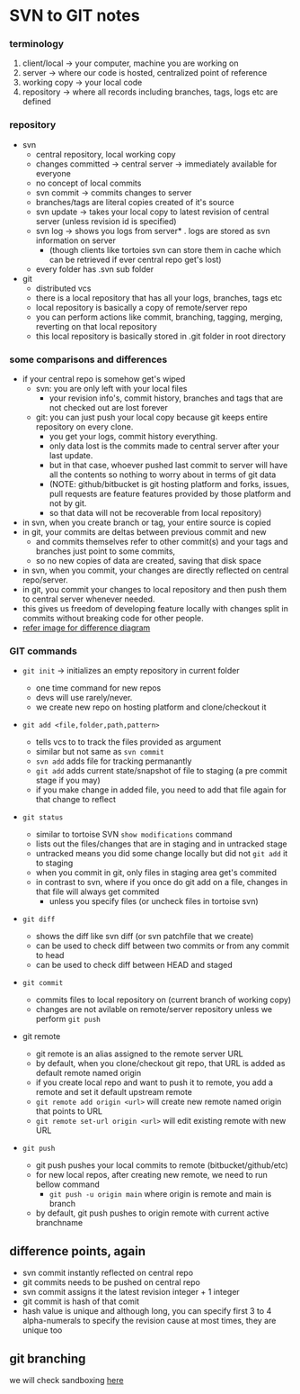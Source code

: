 # SVN to GIT notes

### terminology
1. client/local -> your computer, machine you are working on
2. server -> where our code is hosted, centralized point of reference
3. working copy -> your local code
4. repository -> where all records including branches, tags, logs etc are defined

### repository
- svn
  - central repository, local working copy
  - changes committed -> central server -> immediately available for everyone
  - no concept of local commits
  - svn commit -> commits changes to server
  - branches/tags are literal copies created of it's source
  - svn update -> takes your local copy to latest revision of central server (unless revision id is specified)
  - svn log -> shows you logs from server* . logs are stored as svn information on server
    - (though clients like tortoies svn can store them in cache which can be retrieved if ever central repo get's lost)
  - every folder has .svn sub folder
- git
  - distributed vcs
  - there is a local repository that has all your logs, branches, tags etc
  - local repository is basically a copy of remote/server repo
  - you can perform actions like commit, branching, tagging, merging, reverting on that local repository
  - this local repository is basically stored in .git folder in root directory

### some comparisons and differences
- if your central repo is somehow get's wiped
  - svn: you are only left with your local files
    - your revision info's, commit history, branches and tags that are not checked out are lost forever
  - git: you can just push your local copy because git keeps entire repository on every clone.
    - you get your logs, commit history everything.
    - only data lost is the commits made to central server after your last update.
    - but in that case, whoever pushed last commit to server will have all the contents so nothing to worry about in terms of git data
    - (NOTE: github/bitbucket is git hosting platform and forks, issues, pull requests are feature features provided by those platform and not by git.
    - so that data will not be recoverable from local repository)
- in svn, when you create branch or tag, your entire source is copied
- in git, your commits are deltas between previous commit and new
  - and commits themselves refer to other commit(s) and your tags and branches just point to some commits,
  - so no new copies of data are created, saving that disk space
- in svn, when you commit, your changes are directly reflected on central repo/server.
- in git, you commit your changes to local repository and then push them to central server whenever needed.
- this gives us freedom of developing feature locally with changes split in commits without breaking code for other people.
- [refer image for difference diagram](https://www.git-tower.com/learn/media/pages/git/ebook/en/command-line/appendix/from-subversion-to-git/d8bce57f3a-1697824976/centralized-vs-distributed.png)

### GIT commands
- ```git init``` -> initializes an empty repository in current folder
  - one time command for new repos
  - devs will use rarely/never.
  - we create new repo on hosting platform and clone/checkout it

- ```git add <file,folder,path,pattern>```
  - tells vcs to to track the files provided as argument
  - similar but not same as ```svn commit```
  - ```svn add``` adds file for tracking permanantly
  - ```git add``` adds current state/snapshot of file to staging (a pre commit stage if you may)
  - if you make change in added file, you need to add that file again for that change to reflect

- ```git status```
  - similar to tortoise SVN ```show modifications``` command
  - lists out the files/changes that are in staging and in untracked stage
  - untracked means you did some change locally but did not ```git add``` it to staging
  - when you commit in git, only files in staging area get's commited
  - in contrast to svn, where if you once do git add on a file, changes in that file will always get commited
    - unless you specify files (or uncheck files in tortoise svn)

- ```git diff```
  - shows the diff like svn diff (or svn patchfile that we create)
  - can be used to check diff between two commits or from any commit to head
  - can be used to check diff between HEAD and staged

- ```git commit```
  - commits files to local repository on (current branch of working copy)
  - changes are not avilable on remote/server repository unless we perform ```git push```

- git remote
  - git remote is an alias assigned to the remote server URL
  - by default, when you clone/checkout git repo, that URL is added as default remote named origin
  - if you create local repo and want to push it to remote, you add a remote and set it default upstream remote
  - ```git remote add origin <url>``` will create new remote named origin that points to URL
  - ```git remote set-url origin <url>``` will edit existing remote with new URL

- ```git push```
  - git push pushes your local commits to remote (bitbucket/github/etc)
  - for new local repos, after creating new remote, we need to run bellow command
    - ```git push -u origin main``` where origin is remote and main is branch
  - by default, git push pushes to origin remote with current active branchname

## difference points, again
- svn commit instantly reflected on central repo
- git commits needs to be pushed on central repo
- svn commit assigns it the latest revision integer + 1 integer
- git commit is hash of that comit
- hash value is unique and although long, you can specify first 3 to 4 alpha-numerals to specify the revision cause at most times, they are unique too

## git branching
we will check sandboxing [here](https://learngitbranching.js.org)
